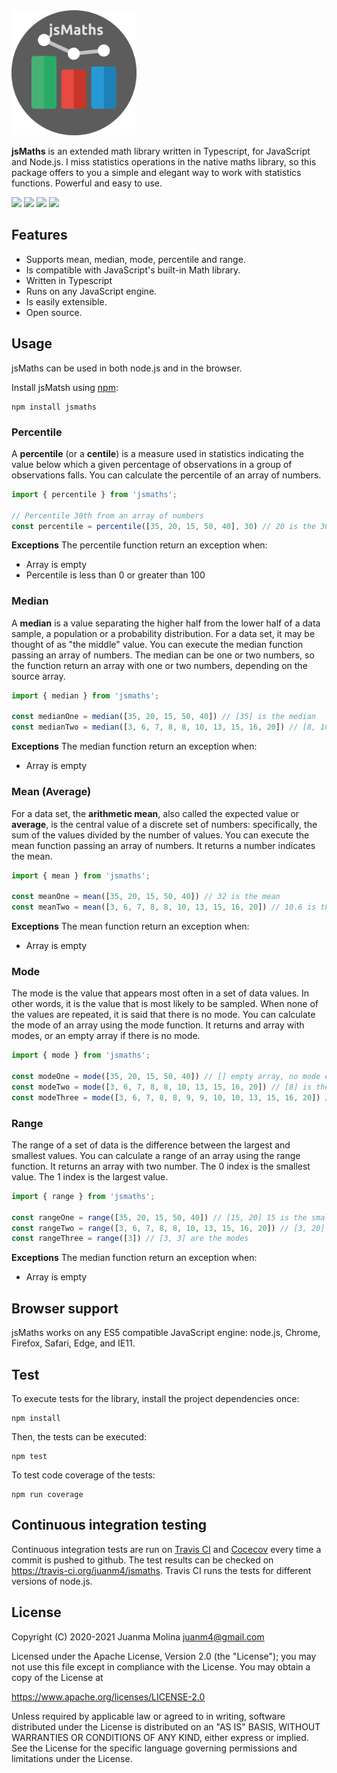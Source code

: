 <img src="jsmaths.png" alt="jsMaths" height=200 />

**jsMaths** is an extended math library written in Typescript, for JavaScript and Node.js. I miss statistics operations in the native maths library, so this package offers to you a simple and elegant way to work with statistics functions. Powerful and easy to use.

![](https://img.shields.io/badge/npm-v1.0.4-blue)
![](https://img.shields.io/badge/build-passing-success)
![](https://img.shields.io/badge/maintained-yes-success)
![](https://img.shields.io/badge/license-Apache--2.0-blue)

## Features

- Supports mean, median, mode, percentile and range.
- Is compatible with JavaScript's built-in Math library.
- Written in Typescript
- Runs on any JavaScript engine.
- Is easily extensible.
- Open source.

## Usage

jsMaths can be used in both node.js and in the browser.

Install jsMatsh using [npm](https://www.npmjs.com/package/mathjs):

    npm install jsmaths

### Percentile
A **percentile** (or a **centile**) is a measure used in statistics indicating the value below which a given percentage of observations in a group of observations falls.
You can calculate the percentile of an array of numbers.

```js
import { percentile } from 'jsmaths';

// Percentile 30th from an array of numbers
const percentile = percentile([35, 20, 15, 50, 40], 30) // 20 is the 30th percentile
```

**Exceptions**
The percentile function return an exception when:
- Array is empty
- Percentile is less than 0 or greater than 100

### Median
A **median** is a value separating the higher half from the lower half of a data sample, a population or a probability distribution. For a data set, it may be thought of as "the middle" value.
You can execute the median function passing an array of numbers. The median can be one or two numbers, so the function return an array with one or two numbers, depending on the source array.

```js
import { median } from 'jsmaths';

const medianOne = median([35, 20, 15, 50, 40]) // [35] is the median
const medianTwo = median([3, 6, 7, 8, 8, 10, 13, 15, 16, 20]) // [8, 10] are the median
```
**Exceptions**
The median function return an exception when:
- Array is empty

### Mean (Average)
For a data set, the **arithmetic mean**, also called the expected value or **average**, is the central value of a discrete set of numbers: specifically, the sum of the values divided by the number of values.
You can execute the mean function passing an array of numbers. It returns a number indicates the mean.

```js
import { mean } from 'jsmaths';

const meanOne = mean([35, 20, 15, 50, 40]) // 32 is the mean
const meanTwo = mean([3, 6, 7, 8, 8, 10, 13, 15, 16, 20]) // 10.6 is the mean
```
**Exceptions**
The mean function return an exception when:
- Array is empty

### Mode
The mode is the value that appears most often in a set of data values. In other words, it is the value that is most likely to be sampled. When none of the values are repeated, it is said that there is no mode.
You can calculate the mode of an array using the mode function. It returns and array with modes, or an empty array if there is no mode.

```js
import { mode } from 'jsmaths';

const modeOne = mode([35, 20, 15, 50, 40]) // [] empty array, no mode exists
const modeTwo = mode([3, 6, 7, 8, 8, 10, 13, 15, 16, 20]) // [8] is the mode
const modeThree = mode([3, 6, 7, 8, 8, 9, 9, 10, 10, 13, 15, 16, 20]) // [8, 9, 10] are the modes
```

### Range
The range of a set of data is the difference between the largest and smallest values.
You can calculate a range of an array using the range function. It returns an array with two number.
The 0 index is the smallest value. The 1 index is the largest value.

```js
import { range } from 'jsmaths';

const rangeOne = range([35, 20, 15, 50, 40]) // [15, 20] 15 is the smallest and 20 is the largest
const rangeTwo = range([3, 6, 7, 8, 8, 10, 13, 15, 16, 20]) // [3, 20]
const rangeThree = range([3]) // [3, 3] are the modes
```
**Exceptions**
The median function return an exception when:
- Array is empty

## Browser support
jsMaths works on any ES5 compatible JavaScript engine: node.js, Chrome, Firefox, Safari, Edge, and IE11.

## Test

To execute tests for the library, install the project dependencies once:

    npm install

Then, the tests can be executed:

    npm test

To test code coverage of the tests:

    npm run coverage


## Continuous integration testing

Continuous integration tests are run on [Travis CI](https://travis-ci.org/) and [Cocecov](https://www.codecov.io) every time a commit is pushed to github.
The test results can be checked on https://travis-ci.org/juanm4/jsmaths. Travis CI runs the tests for different versions of node.js.

## License

Copyright (C) 2020-2021 Juanma Molina <juanm4@gmail.com>

Licensed under the Apache License, Version 2.0 (the "License");
you may not use this file except in compliance with the License.
You may obtain a copy of the License at

   https://www.apache.org/licenses/LICENSE-2.0

Unless required by applicable law or agreed to in writing, software
distributed under the License is distributed on an "AS IS" BASIS,
WITHOUT WARRANTIES OR CONDITIONS OF ANY KIND, either express or implied.
See the License for the specific language governing permissions and
limitations under the License.

